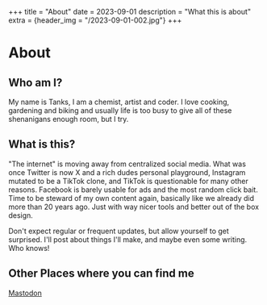 +++
title = "About"
date = 2023-09-01
description = "What this is about"
extra = {header_img = "/2023-09-01-002.jpg"}
+++

# About

## Who am I?

My name is Tanks, I am a chemist, artist and coder. I love cooking, gardening and biking and usually life is too busy to give all of these shenanigans enough room, but I try.

## What is this?

"The internet" is moving away from centralized social media. What was once Twitter is now X and a rich dudes personal playground, Instagram mutated to be a TikTok clone, and TikTok is questionable for many other reasons. Facebook is barely usable for ads and the most random click bait. Time to be steward of my own content again, basically like we already did more than 20 years ago. Just with way nicer tools and better out of the box design.

Don't expect regular or frequent updates, but allow yourself to get surprised. I'll post about things I'll make, and maybe even some writing. Who knows! 

<!-- ## Support Me!

You can buy my art or send me a coffee if you like my work!

<a href='https://ko-fi.com/S6S0N8I4U' target='_blank'><img height='36' style='border:0px;height:36px;' src='https://storage.ko-fi.com/cdn/kofi5.png?v=3' border='0' alt='Buy Me a Coffee at ko-fi.com' /></a> -->

## Other Places where you can find me
<a rel="me" href="https://mastodon.art/@Mirabellensaft">Mastodon</a>
